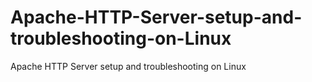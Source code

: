 # Apache-HTTP-Server-setup-and-troubleshooting-on-Linux
Apache HTTP Server setup and troubleshooting on Linux
